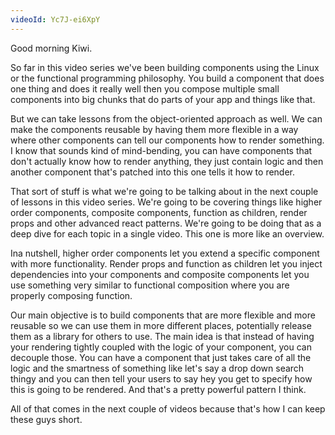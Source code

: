 ```yaml
---
videoId: Yc7J-ei6XpY
---
```


Good morning Kiwi.

So far in this video series we've been building components using the Linux or the functional programming philosophy. You build a component that does one thing and does it really well then you compose multiple small components into big chunks that do parts of your app and things like that.

But we can take lessons from the object-oriented approach as well. We can make the components reusable by having them more flexible in a way where other components can tell our components how to render something. I know that sounds kind of mind-bending, you can have components that don't actually know how to render anything, they just contain logic and then another component that's patched into this one tells it how to render.

That sort of stuff is what we're going to be talking about in the next couple of lessons in this video series. We're going to be covering things like higher order components, composite components, function as children, render props and other advanced react patterns. We're going to be doing that as a deep dive for each topic in a single video. This one is more like an overview.

Ina nutshell, higher order components let you extend a specific component with more functionality. Render props and function as children let you inject dependencies into your components and composite components let you use something very similar to functional composition where you are properly composing function.

Our main objective is to build components that are more flexible and more reusable so we can use them in more different places, potentially release them as a library for others to use. The main idea is that instead of having your rendering tightly coupled with the logic of your component, you can decouple those. You can have a component that just takes care of all the logic and the smartness of something like let's say a drop down search thingy and you can then tell your users to say hey you get to specify how this is going to be rendered. And that's a pretty powerful pattern I think.

All of that comes in the next couple of videos because that's how I can keep these guys short.
